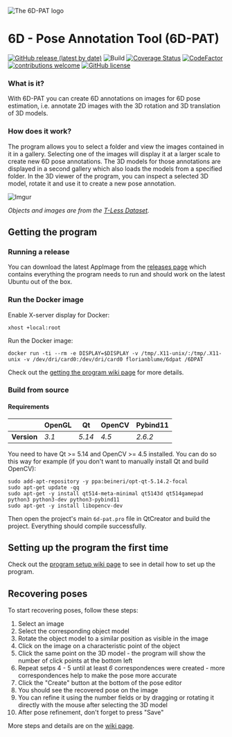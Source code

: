 ![The 6D-PAT logo](https://i.imgur.com/P7YhNz5.png "The 6D-PAT logo")

# 6D - Pose Annotation Tool (6D-PAT)

[![GitHub release (latest by date)](https://img.shields.io/github/v/release/florianblume/6d-pat)](https://github.com/florianblume/6d-pat/releases) ![Build](https://github.com/florianblume/6d-pat/workflows/build/badge.svg) [![Coverage Status](https://coveralls.io/repos/github/florianblume/6d-pat/badge.svg?branch=master)](https://coveralls.io/github/florianblume/6d-pat?branch=master) [![CodeFactor](https://www.codefactor.io/repository/github/florianblume/6d-pat/badge)](https://www.codefactor.io/repository/github/florianblume/6d-pat)  [![contributions welcome](https://img.shields.io/badge/contributions-welcome-brightgreen.svg?style=flat)](https://github.com/florianblume/6d-pat/issues) [![GitHub license](https://img.shields.io/github/license/florianblume/6d-pat)](https://github.com/florianblume/6d-pat/blob/master/LICENSE)

### What is it?

With 6D-PAT you can create 6D annotations on images for 6D pose estimation, i.e. annotate 2D images with the 3D rotation and 3D translation of 3D models.

### How does it work?

The program allows you to select a folder and view the images contained in it in a gallery. Selecting one of the images will display it at a larger scale to create new 6D pose annotations. The 3D models for those annotations are displayed in a second gallery which also loads the models from a specified folder. In the 3D viewer of the program, you can inspect a selected 3D model, rotate it and use it to create a new pose annotation.

![Imgur](https://i.imgur.com/lwsKfn3.png)

*Objects and images are from the [T-Less Dataset](http://cmp.felk.cvut.cz/t-less/).*

## Getting the program

### Running a release

You can download the latest AppImage from the [releases page](https://github.com/florianblume/6d-pat/releases) which contains everything the program needs to run and should work on the latest Ubuntu out of the box.

### Run the Docker image

Enable X-server display for Docker:

    xhost +local:root
    
Run the Docker image:

    docker run -ti --rm -e DISPLAY=$DISPLAY -v /tmp/.X11-unix/:/tmp/.X11-unix -v /dev/dri/card0:/dev/dri/card0 florianblume/6dpat /6DPAT

Check out the [getting the program wiki page](https://github.com/florianblume/6d-pat/wiki/1.-Getting-the-Program) for more details.

### Build from source

#### Requirements

|  | OpenGL | Qt | OpenCV | Pybind11
--- | --- | --- | --- | ---
**Version** | *3.1* | *5.14* | *4.5* | *2.6.2*

You need to have Qt >= 5.14 and OpenCV >= 4.5 installed. You can do so this way for example (if you don't want to manually install Qt and build OpenCV):

    sudo add-apt-repository -y ppa:beineri/opt-qt-5.14.2-focal
    sudo apt-get update -qq
    sudo apt-get -y install qt514-meta-minimal qt5143d qt514gamepad python3 python3-dev python3-pybind11
    sudo apt-get -y install libopencv-dev

Then open the project's main `6d-pat.pro` file in QtCreator and build the project. Everything should compile successfully.

## Setting up the program the first time

Check out the [program setup wiki page](https://github.com/florianblume/6d-pat/wiki/2.-Setting-up-the-Program) to see in detail how to set up the program.

## Recovering poses

To start recovering poses, follow these steps:
1. Select an image
2. Select the corresponding object model
3. Rotate the object model to a similar position as visible in the image
4. Click on the image on a characteristic point of the object
5. Click the same point on the 3D model - the program will show the number of click points at the bottom left
6. Repeat setps 4 - 5 until at least *6* correspondences were created - more correspondences help to make the pose more accurate
7. Click the "Create" button at the bottom of the pose editor
8. You should see the recovered pose on the image
9. You can refine it using the number fields or by dragging or rotating it directly with the mouse after selecting the 3D model
10. After pose refinement, don't forget to press "Save"

More steps and details are on the [wiki page](https://github.com/florianblume/6d-pat/wiki/Recovering-Poses).
